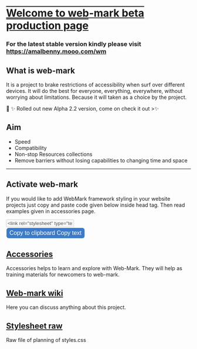 <link rel="stylesheet" type="text/css" href="https://iamal.mooo.com/web-mark/stylesheet.css">
<h1 style="text-decoration: underline overline;"> Welcome to web-mark beta production page</h1>

### For the latest stable version kindly please visit <a href="https://amalbenny.mooo.com/wm">https://amalbenny.mooo.com/wm</a>

## What is web-mark
It is a project to brake restrictions of accessibility when surf over different devices.
 It will do the best for everyone, everything, everywhere, without worrying about limitations.
 Because it will taken as a choice by the project.

<wm><div class="alert">🎉 ✨  Rolled out new Alpha 2.2 version, come on check it out  &gt;✨ </div></wm>

## Aim
- Speed
- Compatibility
- Non-stop Resources collections
- Remove barriers without losing capabilities to changing time and space
<hr/>

## Activate web-mark
If you would like to add WebMark framework styling in your website projects just copy and paste code given below inside head tag. Then read examples given in accessories page. 

<wm>
<style>
  button {
  border-radius:6px;
  background-color:#3c7bca;
  color:white;
  color: white;
  padding: 16px 32px;
  padding: 5px 8px;
  text-align: center;
  text-decoration: none;
  display: inline-block;
  font-size: 16px;
  margin: 4px 2px;
  margin: 2px 1px;
  transition-duration: 0.4s;
  cursor: pointer;
  border: none;
}
</style>
<input type="text" value="&lt;link rel&equals;&quot;stylesheet&quot; type=&quot;text/css&quot; href=&quot;https://iamal.mooo.com/web-mark/stylesheet.css&quot;&gt;" id="myInput" disabled>
<script src="https://amalbenny.mooo.com/js/load.js" ></script>

<div class="hoverme">
<button onclick="copyboard();" onmouseout="outFunc()">
  <span class="tooltip" id="myTooltip">Copy to clipboard</span>
  Copy text
  </button>
</div>
</wm>
<script>function copyboard() {
  /* Get the text field */
  var copyText = document.getElementById("myInput");

  /* Select the text field */
  copyText.select();
  copyText.setSelectionRange(0, 99999); /* For mobile devices */

   /* Copy the text inside the text field */
  navigator.clipboard.writeText(copyText.value);

  var tooltip = document.getElementById("myTooltip");
  tooltip.innerHTML = "Copied: " + copyText.value;
  
  }

function outFunc() {
  var tooltip = document.getElementById("myTooltip");
  tooltip.innerHTML = "Copy to clipboard";
}
</script>

## <a href="accessories/">Accessories</a>
Accessories helps to learn and explore with Web-Mark. They will help as training materials for newcomers to web-mark.



## <a href="https://github.com/amalbenny/web-mark/wiki">Web-mark wiki</a>
Here you can discuss anything about this project.

## <a href="https://github.com/amalbenny/web-mark/blob/main/stylesheet.css">Stylesheet raw</a>
Raw file of planning of styles.css
